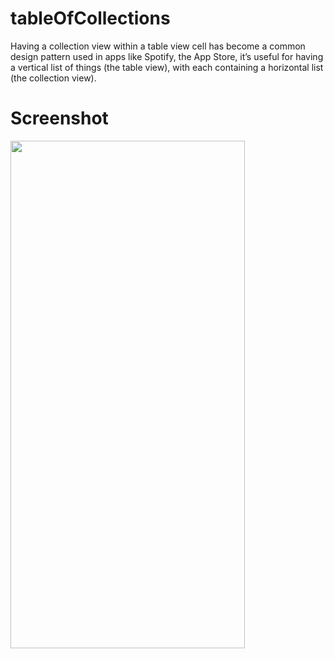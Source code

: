 # tableOfCollections

Having a collection view within a table view cell has become a common design pattern used in apps like Spotify, the App Store, it’s useful for having a vertical list of things (the table view), with each containing a horizontal list (the collection view).

# Screenshot

<a href="url"><img src="https://user-images.githubusercontent.com/38237387/133728668-c98a5340-298e-462d-878f-e6d48a47c189.png" align="center" height="812" width="375" ></a>
